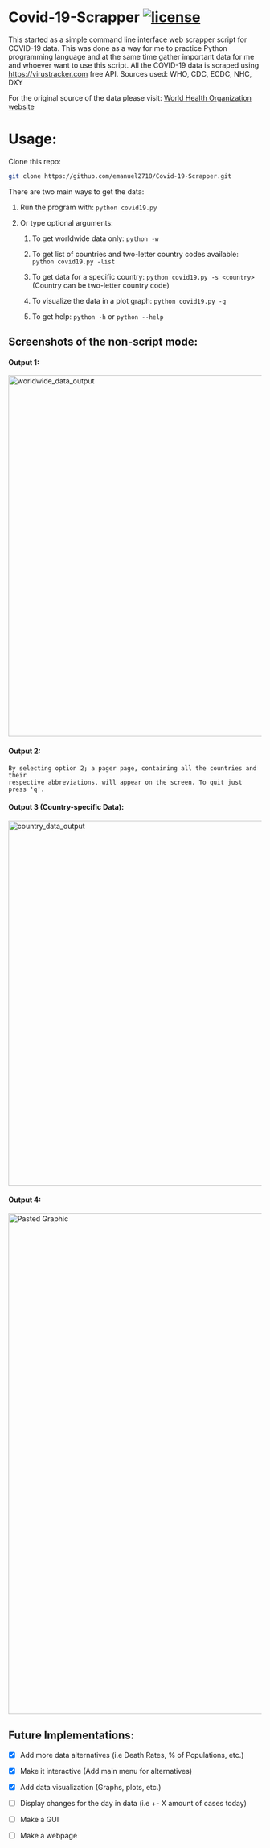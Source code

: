 # Covid-19-Scrapper [![license](https://img.shields.io/github/license/DAVFoundation/captain-n3m0.svg?style=flat-square)](https://github.com/DAVFoundation/captain-n3m0/blob/master/LICENSE)


This started as a simple command line interface web scrapper script for COVID-19 data.
This was done as a way for me to practice Python programming language and at the same time
gather important data for me and whoever want to use this script.
All the COVID-19 data is scraped using https://virustracker.com free API.
Sources used: WHO, CDC, ECDC, NHC, DXY
	
For the original source of the data please visit: [World Health Organization website](https://www.who.int)
	
# Usage:

Clone this repo:
```sh
git clone https://github.com/emanuel2718/Covid-19-Scrapper.git
```

There are two main ways to get the data:
1. Run the program with: ```python covid19.py```
2. Or type optional arguments:

	1. To get worldwide data only: ```python -w```
	
	2. To get list of countries and two-letter country codes available: ```python covid19.py -list```
	
	3. To get data for a specific country: ```python covid19.py -s <country>``` (Country can be two-letter country code)
	
	4. To visualize the data in a plot graph: ```python covid19.py -g```
	
	4. To get help: ```python -h``` or ```python --help```
	

	
## Screenshots of the non-script mode:

#### Output 1:

<img width="717" alt="worldwide_data_output" src="https://user-images.githubusercontent.com/55965894/76808630-b79a2080-67be-11ea-809c-a61b61a42562.png">

#### Output 2:

	By selecting option 2; a pager page, containing all the countries and their 
	respective abbreviations, will appear on the screen. To quit just press 'q'.

#### Output 3 (Country-specific Data):
<img width="725" alt="country_data_output" src="https://user-images.githubusercontent.com/55965894/76808635-b963e400-67be-11ea-9bad-2388ccd2ec05.png">

#### Output 4:
<img width="995" alt="Pasted Graphic" src="https://user-images.githubusercontent.com/55965894/77498256-94f2b200-6e25-11ea-8990-a5b7aed34cc7.png">




## Future Implementations:

- [x] Add more data alternatives (i.e Death Rates, % of Populations, etc.)
- [x] Make it interactive (Add main menu for alternatives)
- [x] Add data visualization (Graphs, plots, etc.)
- [ ] Display changes for the day in data (i.e +- X amount of cases today)
- [ ] Make a GUI
- [ ] Make a webpage


